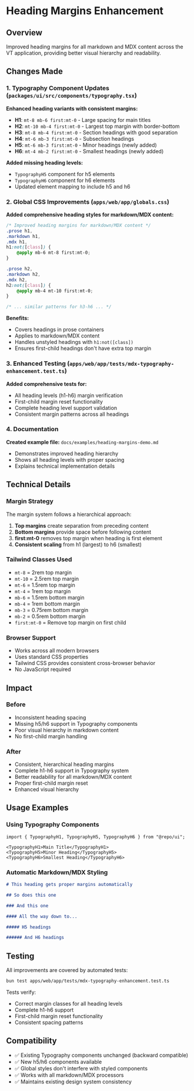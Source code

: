 # Heading Margins Enhancement

## Overview

Improved heading margins for all markdown and MDX content across the VT application, providing better visual hierarchy and readability.

## Changes Made

### 1. Typography Component Updates (`packages/ui/src/components/typography.tsx`)

**Enhanced heading variants with consistent margins:**

- **H1**: `mt-8 mb-6 first:mt-0` - Large spacing for main titles
- **H2**: `mt-10 mb-4 first:mt-0` - Largest top margin with border-bottom
- **H3**: `mt-8 mb-4 first:mt-0` - Section headings with good separation
- **H4**: `mt-6 mb-3 first:mt-0` - Subsection headings
- **H5**: `mt-6 mb-3 first:mt-0` - Minor headings (newly added)
- **H6**: `mt-4 mb-2 first:mt-0` - Smallest headings (newly added)

**Added missing heading levels:**

- `TypographyH5` component for h5 elements
- `TypographyH6` component for h6 elements
- Updated element mapping to include h5 and h6

### 2. Global CSS Improvements (`apps/web/app/globals.css`)

**Added comprehensive heading styles for markdown/MDX content:**

```css
/* Improved heading margins for markdown/MDX content */
.prose h1,
.markdown h1,
.mdx h1,
h1:not([class]) {
    @apply mb-6 mt-8 first:mt-0;
}

.prose h2,
.markdown h2,
.mdx h2,
h2:not([class]) {
    @apply mb-4 mt-10 first:mt-0;
}

/* ... similar patterns for h3-h6 ... */
```

**Benefits:**

- Covers headings in prose containers
- Applies to markdown/MDX content
- Handles unstyled headings with `h1:not([class])`
- Ensures first-child headings don't have extra top margin

### 3. Enhanced Testing (`apps/web/app/tests/mdx-typography-enhancement.test.ts`)

**Added comprehensive tests for:**

- All heading levels (h1-h6) margin verification
- First-child margin reset functionality
- Complete heading level support validation
- Consistent margin patterns across all headings

### 4. Documentation

**Created example file:** `docs/examples/heading-margins-demo.md`

- Demonstrates improved heading hierarchy
- Shows all heading levels with proper spacing
- Explains technical implementation details

## Technical Details

### Margin Strategy

The margin system follows a hierarchical approach:

1. **Top margins** create separation from preceding content
2. **Bottom margins** provide space before following content
3. **first:mt-0** removes top margin when heading is first element
4. **Consistent scaling** from h1 (largest) to h6 (smallest)

### Tailwind Classes Used

- `mt-8` = 2rem top margin
- `mt-10` = 2.5rem top margin
- `mt-6` = 1.5rem top margin
- `mt-4` = 1rem top margin
- `mb-6` = 1.5rem bottom margin
- `mb-4` = 1rem bottom margin
- `mb-3` = 0.75rem bottom margin
- `mb-2` = 0.5rem bottom margin
- `first:mt-0` = Remove top margin on first child

### Browser Support

- Works across all modern browsers
- Uses standard CSS properties
- Tailwind CSS provides consistent cross-browser behavior
- No JavaScript required

## Impact

### Before

- Inconsistent heading spacing
- Missing h5/h6 support in Typography components
- Poor visual hierarchy in markdown content
- No first-child margin handling

### After

- Consistent, hierarchical heading margins
- Complete h1-h6 support in Typography system
- Better readability for all markdown/MDX content
- Proper first-child margin reset
- Enhanced visual hierarchy

## Usage Examples

### Using Typography Components

```tsx
import { TypographyH1, TypographyH5, TypographyH6 } from "@repo/ui";

<TypographyH1>Main Title</TypographyH1>
<TypographyH5>Minor Heading</TypographyH5>
<TypographyH6>Smallest Heading</TypographyH6>
```

### Automatic Markdown/MDX Styling

```markdown
# This heading gets proper margins automatically

## So does this one

### And this one

#### All the way down to...

##### H5 headings

###### And H6 headings
```

## Testing

All improvements are covered by automated tests:

```bash
bun test apps/web/app/tests/mdx-typography-enhancement.test.ts
```

Tests verify:

- Correct margin classes for all heading levels
- Complete h1-h6 support
- First-child margin reset functionality
- Consistent spacing patterns

## Compatibility

- ✅ Existing Typography components unchanged (backward compatible)
- ✅ New h5/h6 components available
- ✅ Global styles don't interfere with styled components
- ✅ Works with all markdown/MDX processors
- ✅ Maintains existing design system consistency
